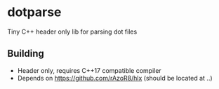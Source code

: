 # dotparse
Tiny C++ header only lib for parsing dot files

## Building
* Header only, requires C++17 compatible compiler
* Depends on https://github.com/rAzoR8/hlx (should be located at ..\)
